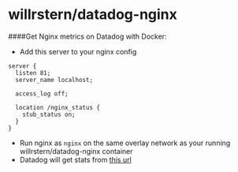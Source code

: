 # willrstern/datadog-nginx

####Get Nginx metrics on Datadog with Docker:

* Add this server to your nginx config

```
server {
  listen 81;
  server_name localhost;

  access_log off;

  location /nginx_status {
    stub_status on;
  }
}
```
* Run nginx as `nginx` on the same overlay network as your running willrstern/datadog-nginx container
* Datadog will get stats from [this url](https://github.com/willrstern/datadog-docker-nginx/blob/master/nginx.yaml#L4)
